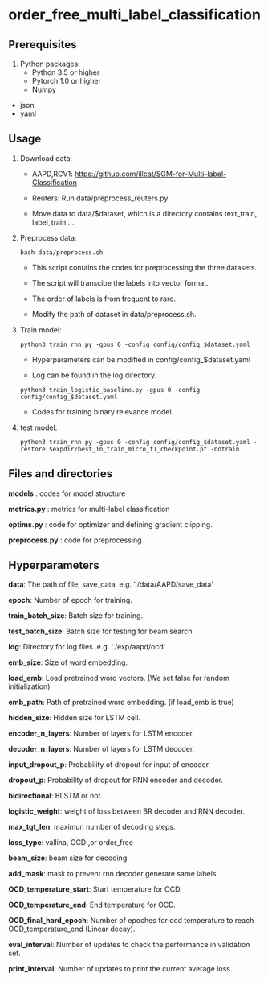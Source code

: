 # order_free_multi_label_classification

## Prerequisites

1. Python packages:
	- Python 3.5 or higher
	- Pytorch 1.0 or higher
	- Numpy
  - json
  - yaml
  
## Usage

1. Download data:
	
	- AAPD,RCV1: https://github.com/illcat/SGM-for-Multi-label-Classification
  
 	- Reuters: Run data/preprocess_reuters.py
  
  	- Move data to data/$dataset, which is a directory contains text_train, label_train.....

2. Preprocess data:

	```
	bash data/preprocess.sh
	```

	- This script contains the codes for preprocessing the three datasets.
  
  	- The script will transcibe the labels into vector format.
  
  	- The order of labels is from frequent to rare.
	
	- Modify the path of dataset in data/preprocess.sh.

3. Train model:

	```
	python3 train_rnn.py -gpus 0 -config config/config_$dataset.yaml
	```

	- Hyperparameters can be modified in config/config_$dataset.yaml
	
	- Log can be found in the log directory.
	
	```
	python3 train_logistic_baseline.py -gpus 0 -config config/config_$dataset.yaml
	```

	- Codes for training binary relevance model.

4. test model:

	```
	python3 train_rnn.py -gpus 0 -config config/config_$dataset.yaml -restore $expdir/best_in_train_micro_f1_checkpoint.pt -notrain
	```

## Files and directories

**models** : codes for model structure 

**metrics.py** : metrics for multi-label classification

**optims.py** : code for optimizer and defining gradient clipping.

**preprocess.py** : code for preprocessing

	
## Hyperparameters

**data**:  The path of file, save_data. e.g. './data/AAPD/save_data'

**epoch**: Number  of epoch for training.

**train_batch_size**: Batch size for training.

**test_batch_size**: Batch size for testing for beam search.

**log**:  Directory for log files. e.g. './exp/aapd/ocd'

**emb_size**: Size of word embedding.

**load_emb**: Load pretrained word vectors. (We set false for random initialization)

**emb_path**: Path of pretrained word embedding. (if load_emb is true)

**hidden_size**: Hidden size for LSTM cell.

**encoder_n_layers**: Number of layers for LSTM encoder.

**decoder_n_layers**: Number of layers for LSTM decoder.

**input_dropout_p**: Probability of dropout for input of encoder.

**dropout_p**: Probability of dropout for RNN encoder and decoder.

**bidirectional**: BLSTM or not.

**logistic_weight**: weight of loss between BR decoder and RNN decoder.

**max_tgt_len**: maximun number of decoding steps.

**loss_type**: vallina, OCD  ,or order_free

**beam_size**: beam size for decoding

**add_mask**: mask to prevent rnn decoder generate same labels.

**OCD_temperature_start**: Start temperature for OCD.

**OCD_temperature_end**: End temperature for OCD.

**OCD_final_hard_epoch**: Number of epoches for ocd temperature to reach OCD_temperature_end (Linear decay).

**eval_interval**: Number of updates to check the performance in validation set.

**print_interval**: Number of updates to print the current average loss.

